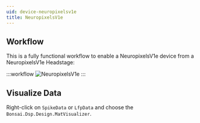 ```yaml
---
uid: device-neuropixelsv1e
title: NeuropixelsV1e
---
```


## Workflow

This is a fully functional workflow to enable a NeuropixelsV1e device from a NeuropixelsV1e Headstage:

:::workflow 
![NeuropixelsV1e](~/workflows/device-neuropixelsv1e_neuropixelsv1eheadstage.bonsai)
:::

## Visualize Data

Right-click on `SpikeData` or `LfpData` and choose the `Bonsai.Dsp.Design.MatVisualizer`.
